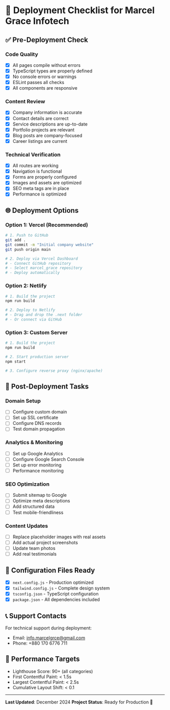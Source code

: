 # 🚀 Deployment Checklist for Marcel Grace Infotech

## ✅ Pre-Deployment Check

### Code Quality
- [x] All pages compile without errors
- [x] TypeScript types are properly defined
- [x] No console errors or warnings
- [x] ESLint passes all checks
- [x] All components are responsive

### Content Review
- [x] Company information is accurate
- [x] Contact details are correct
- [x] Service descriptions are up-to-date
- [x] Portfolio projects are relevant
- [x] Blog posts are company-focused
- [x] Career listings are current

### Technical Verification
- [x] All routes are working
- [x] Navigation is functional
- [x] Forms are properly configured
- [x] Images and assets are optimized
- [x] SEO meta tags are in place
- [x] Performance is optimized

## 🌐 Deployment Options

### Option 1: Vercel (Recommended)
```bash
# 1. Push to GitHub
git add .
git commit -m "Initial company website"
git push origin main

# 2. Deploy via Vercel Dashboard
# - Connect GitHub repository
# - Select marcel_grace repository
# - Deploy automatically
```

### Option 2: Netlify
```bash
# 1. Build the project
npm run build

# 2. Deploy to Netlify
# - Drag and drop the .next folder
# - Or connect via GitHub
```

### Option 3: Custom Server
```bash
# 1. Build the project
npm run build

# 2. Start production server
npm start

# 3. Configure reverse proxy (nginx/apache)
```

## 📝 Post-Deployment Tasks

### Domain Setup
- [ ] Configure custom domain
- [ ] Set up SSL certificate
- [ ] Configure DNS records
- [ ] Test domain propagation

### Analytics & Monitoring
- [ ] Set up Google Analytics
- [ ] Configure Google Search Console
- [ ] Set up error monitoring
- [ ] Performance monitoring

### SEO Optimization
- [ ] Submit sitemap to Google
- [ ] Optimize meta descriptions
- [ ] Add structured data
- [ ] Test mobile-friendliness

### Content Updates
- [ ] Replace placeholder images with real assets
- [ ] Add actual project screenshots
- [ ] Update team photos
- [ ] Add real testimonials

## 🔧 Configuration Files Ready

- [x] `next.config.js` - Production optimized
- [x] `tailwind.config.js` - Complete design system
- [x] `tsconfig.json` - TypeScript configuration
- [x] `package.json` - All dependencies included

## 📞 Support Contacts

For technical support during deployment:
- Email: info.marcelgrce@gmail.com
- Phone: +880 170 6776 711

## 🎯 Performance Targets

- Lighthouse Score: 90+ (all categories)
- First Contentful Paint: < 1.5s
- Largest Contentful Paint: < 2.5s
- Cumulative Layout Shift: < 0.1

---

**Last Updated**: December 2024
**Project Status**: Ready for Production 🚀
